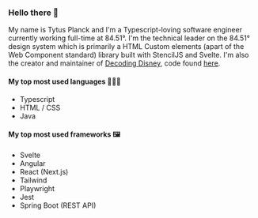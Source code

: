 ### Hello there 👋

My name is Tytus Planck and I'm a Typescript-loving software engineer currently working full-time at 84.51°. I'm the technical leader on the 84.51° design system which is primarily a HTML Custom elements (apart of the Web Component standard) library built with StencilJS and Svelte. I'm also the creator and maintainer of [Decoding Disney](https://decodingdisney.com), code found [here](https://github.com/tytusplanck/decoding-disney-next).

#### My top most used languages 👨🏻‍💻

- Typescript
- HTML / CSS
- Java

#### My top most used frameworks 🖼️

- Svelte
- Angular
- React (Next.js)
- Tailwind
- Playwright
- Jest
- Spring Boot (REST API)
